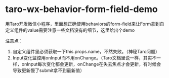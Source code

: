 # taro-wx-behavior-form-field-demo
用Taro开发微信小程序，里面想正确使用behaviors的form-field来让Form拿到自定义组件的value需要注意一些文档没有的细节，这里给出个demo

注意点：
1. 自定义组件里必须获取一下this.props.name，不然失败。（神秘Taro问题）
2. Input变化监控用onInput而不用onChange。（Taro文档里说一样，其实不一样，onInput每次变化都会更新，onChange在失去焦点才会更新，有时候会导致更新慢了submit拿不到最新值）
